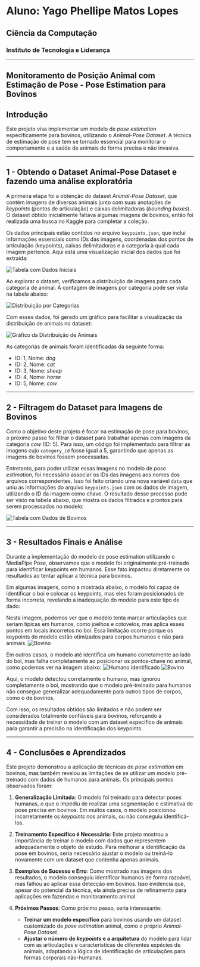 
# Aluno: Yago Phellipe Matos Lopes
## Ciência da Computação
### Instituto de Tecnologia e Liderança
---

## Monitoramento de Posição Animal com Estimação de Pose - Pose Estimation para Bovinos

## Introdução

Este projeto visa implementar um modelo de *pose estimation* especificamente para bovinos, utilizando o *Animal-Pose Dataset*. A técnica de estimação de pose tem se tornado essencial para monitorar o comportamento e a saúde de animais de forma precisa e não invasiva. 

---

## 1 - Obtendo o Dataset Animal-Pose Dataset e fazendo uma análise exploratória

A primeira etapa foi a obtenção do dataset *Animal-Pose Dataset*, que contém imagens de diversos animais junto com suas anotações de *keypoints* (pontos de articulação) e caixas delimitadoras (*bounding boxes*). O dataset obtido inicialmente faltava algumas imagens de bovinos, então foi realizada uma busca no Kaggle para completar a coleção.

Os dados principais estão contidos no arquivo `keypoints.json`, que inclui informações essenciais como IDs das imagens, coordenadas dos pontos de articulação (keypoints), caixas delimitadoras e a categoria à qual cada imagem pertence. Aqui está uma visualização inicial dos dados que foi extraída:

![Tabela com Dados Iniciais](./img/img1.png)

Ao explorar o dataset, verificamos a distribuição de imagens para cada categoria de animal. A contagem de imagens por categoria pode ser vista na tabela abaixo:

![Distribuição por Categorias](./img/img2.png)

Com esses dados, foi gerado um gráfico para facilitar a visualização da distribuição de animais no dataset:

![Gráfico da Distribuição de Animais](./img/grafico1.png)

As categorias de animais foram identificadas da seguinte forma:

- ID: 1, Nome: *dog*
- ID: 2, Nome: *cat*
- ID: 3, Nome: *sheep*
- ID: 4, Nome: *horse*
- ID: 5, Nome: *cow*

---

## 2 - Filtragem do Dataset para Imagens de Bovinos

Como o objetivo deste projeto é focar na estimação de pose para bovinos, o próximo passo foi filtrar o dataset para trabalhar apenas com imagens da categoria *cow* (ID: 5). Para isso, um código foi implementado para filtrar as imagens cujo `category_id` fosse igual a 5, garantindo que apenas as imagens de bovinos fossem processadas.

Entretanto, para poder utilizar essas imagens no modelo de *pose estimation*, foi necessário associar os IDs das imagens aos nomes dos arquivos correspondentes. Isso foi feito criando uma nova variável `data` que uniu as informações do arquivo `keypoints.json` com os dados de imagem, utilizando o ID da imagem como chave. O resultado desse processo pode ser visto na tabela abaixo, que mostra os dados filtrados e prontos para serem processados no modelo:

![Tabela com Dados de Bovinos](./img/img3.png)

---

## 3 - Resultados Finais e Análise

Durante a implementação do modelo de pose estimation utilizando o MediaPipe Pose, observamos que o modelo foi originalmente pré-treinado para identificar keypoints em humanos. Esse fato impactou diretamente os resultados ao tentar aplicar a técnica para bovinos.

Em algumas imagens, como a mostrada abaixo, o modelo foi capaz de identificar o boi e colocar os keypoints, mas eles foram posicionados de forma incorreta, revelando a inadequação do modelo para este tipo de dado:


Nesta imagem, podemos ver que o modelo tenta marcar articulações que seriam típicas em humanos, como joelhos e cotovelos, mas aplica esses pontos em locais incorretos no boi. Essa limitação ocorre porque os keypoints do modelo estão otimizados para corpos humanos e não para animais.
![Bovino](./img/boi1.png)

Em outros casos, o modelo até identifica um humano corretamente ao lado do boi, mas falha completamente ao posicionar os pontos-chave no animal, como podemos ver na imagem abaixo:
![Humano identificado](./img/humano.png)
![Bovino](./img/boi1.png)


Aqui, o modelo detectou corretamente o humano, mas ignorou completamente o boi, mostrando que o modelo pré-treinado para humanos não consegue generalizar adequadamente para outros tipos de corpos, como o de bovinos.

Com isso, os resultados obtidos são limitados e não podem ser considerados totalmente confiáveis para bovinos, reforçando a necessidade de treinar o modelo com um dataset específico de animais para garantir a precisão na identificação dos keypoints.


---
## 4 - Conclusões e Aprendizados

Este projeto demonstrou a aplicação de técnicas de *pose estimation* em bovinos, mas também revelou as limitações de se utilizar um modelo pré-treinado com dados de humanos para animais. Os principais pontos observados foram:

1. **Generalização Limitada**: O modelo foi treinado para detectar poses humanas, o que o impediu de realizar uma segmentação e estimativa de pose precisa em bovinos. Em muitos casos, o modelo posicionou incorretamente os *keypoints* nos animais, ou não conseguiu identificá-los.
   
2. **Treinamento Específico é Necessário**: Este projeto mostrou a importância de treinar o modelo com dados que representem adequadamente o objeto de estudo. Para melhorar a identificação da pose em bovinos, seria necessário ajustar o modelo ou treiná-lo novamente com um dataset que contenha apenas animais.

3. **Exemplos de Sucesso e Erro**: Como mostrado nas imagens dos resultados, o modelo conseguiu identificar humanos de forma razoável, mas falhou ao aplicar essa detecção em bovinos. Isso evidencia que, apesar do potencial da técnica, ela ainda precisa de refinamento para aplicações em fazendas e monitoramento animal.

4. **Próximos Passos**: Como próximo passo, seria interessante:
    - **Treinar um modelo específico** para bovinos usando um dataset customizado de *pose estimation* animal, como o próprio *Animal-Pose Dataset*.
    - **Ajustar o número de *keypoints* e a arquitetura** do modelo para lidar com as articulações e características de diferentes espécies de animais, adaptando a lógica de identificação de articulações para formas corporais não-humanas.


